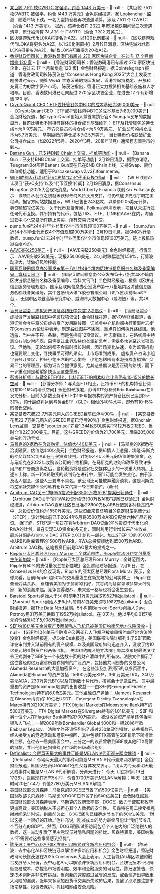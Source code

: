 - [某巨鲸 7,511 枚CWBTC 被强平，约合 1443 万美元]() - 📰 null - 【某巨鲸 7,511 枚CWBTC 被强平，约合 1443 万美元】金色财经报道，据 Lookonchain 监测，随着市场下跌，一名大型持仓者再次遭遇清算，涉及 7,511 个 CWBTC（约合 1443 万美元）。 
据悉，该持仓者在 2022 年市场暴跌期间曾三次遭遇清算，累计被清算 74,426 个 CWBTC（约合 3282 万美元）。
- [区块链游戏代币LOKA将更名为A2Z，以1:20比例置换](https://medium.com/league-of-kingdoms-eng/loka-a2z-game-to-gaming-platform-6c8291a9ed0b) - 📰 null - 【区块链游戏代币LOKA将更名为A2Z，以1:20比例置换】2月19日消息，区块链游戏代币LOKA将更名为A2Z，每1枚LOKA可置换为20枚A2Z。
- [香港财政司司长：香港数码港已有超过 270 家区块链企业，在过去 17 个月新增逾 120 家](https://cointelegraph.com/news/hong-kong-remains-open-vibrant-market-crypto-financial-secretary) - 📰 null - 【香港财政司司长：香港数码港已有超过 270 家区块链企业，在过去 17 个月新增逾 120 家】金色财经报道，据 Cointelegraph 报道，香港财政司司长陈茂波在"Consensus Hong Kong 2025"大会上发表主题演讲时表示，随着 Web3 生态系统的持续发展，香港将保持稳定、开放和充满活力的数字资产市场。 
陈茂波指出，香港正大力投资相关基础设施和人才培养。目前，香港数码港已汇聚超过 270 家区块链企业，在过去 17 个月新增逾 120 家。
- [CryptoQuant CEO：ETF或托管钱包中BTC的成本基础为89,000美元](https://x.com/ki_young_ju/status/1892083802496958777) - 📰 null - 【CryptoQuant CEO：ETF或托管钱包中BTC的成本基础为89,000美元】金色财经报道，据Crypto Quant创始人兼首席执行官KiYoungJu发布的数据显示，目前比特币不同持有群体的持仓成本基础如下： 
ETF及托管钱包的持仓成本为8.9万美元， 
币安交易员的持仓成本为5.9万美元， 
矿业公司的持仓成本为5.7万美元， 
早期巨鲸的持仓成本为2.5万美元。 
当比特币价格跌破矿业公司持仓成本（如2022年5月、2020年3月、2018年11月）通常标志着熊市的到来。
- [Banana Gun：已支持BNB Chain上交易、挂单等功能]() - 📰 null - 【Banana Gun：已支持BNB Chain上交易、挂单等功能】2月19日消息，据官方消息，Telegram Bot项目Banana Gun现在已在BNB Chain上线。支持Swap、限价单和桥接功能，适用于Pancakeswap v2/v3和four.meme。
- [WLFI联创否认项目“获VC支持”以及“代币互换”传闻]() - 📰 null - 【WLFI联创否认项目“获VC支持”以及“代币互换”传闻】2月19日消息，据Consensus HongKong2025大会现场消息，World Liberty Financial联创Zak Folkman表示，该项目从创立之初就未获得任何风险投资支持，但仍然逐步完成了既定里程碑。据官方网站数据显示，WLFI已售出243亿枚，以单价0.05美元计算，募资额超12亿美元。 
关于代币互换传闻，Folkman澄清表示，项目从未进行过任何代币互换。其所持有的代币，包括TRX、ETH、LINK和AAVE在内，均通过去中心化交易所在链上购买，所有交易记录可查。
- [pump.fun近24小时毕业代币仅4个市值现超100万美元]() - 📰 null - 【pump.fun近24小时毕业代币仅4个市值现超100万美元】2月19日消息，据GMGN行情数据，pump.fun过去24小时毕业代币仅4个市值现超100万美元，链上投机热潮极度冷却。
- [AAVE突破250美元]() - 📰 null - 【AAVE突破250美元】金色财经报道，行情显示，AAVE突破250美元，现报250.06美元，24小时跌幅达到1.56%，行情波动较大，请做好风险控制。
- [国家互联网信息办公室发布第十八批共48个境内区块链信息服务名称及备案编号，含科大讯飞](https://www.cac.gov.cn/2025-02/17/c_1741491981121565.htm) - 📰 null - 【国家互联网信息办公室发布第十八批共48个境内区块链信息服务名称及备案编号，含科大讯飞】金色财经报道，根据《区块链信息服务管理规定》，国家互联网信息办公室发布第十八批境内区块链信息服务名称及备案编号，其中包括科大讯飞股份有限公司（讯飞区块链BaaS平台）、无锡市区块链高等研究中心、威海市大数据中心（威海链）等，共48个。
- [香港证监会：虚拟资产发展路线图中包含12项倡议](https://finance.now.com/news/post.php?id=906578&type=news) - 📰 null - 【香港证监会：虚拟资产发展路线图中包含12项倡议】金色财经报道，据NOW财经报道，香港证监会今午将公布虚拟资产发展路线图，证监会中介机构部执行董事叶志衡在Consensus论坛中表示，制定路线图并不困难，重点在如何执行路线图。他透露，当中并不只一条路，而是包括有12项倡议。 
叶志衡指出，在路线图中特意没有制定时间表，因需要让业界及持份者重新思考，需要多快达至这12项倡议。但他称，无论如何都不会需时很长时间，因市场变化快速，身为监管机构也需要跟上变化，寻找垂手可得的果实，让市场看到成果。 
虚拟资产咨询小组早前召开会议，担任小组主席的叶志衡称，小组包括所有本港持牌虚拟资产交易平台的管理层，都为证监会提供意见，尤其这些倡议是否正确的路线，而下一步重点则是希望多快达至这些愿景。
- [彭博分析师：与黄金ETF相比，比特币ETF的机构持仓比例仍有10-15%的增长空间](https://x.com/EricBalchunas/status/1891949263468269770) - 📰 null - 【彭博分析师：与黄金ETF相比，比特币ETF的机构持仓比例仍有10-15%的增长空间】金色财经报道，彭博ETF分析师Eric Balchunas在X发文分析，目前大多数比特币ETF中13F申报机构的资产持仓比例已达到25-30%，预计最终将达到与黄金ETF（GLD）相似的40%水平，即仍有10-15%的增长空间。
- [某交易者花费22.7万美元购入的GREED目前已浮亏90%](https://x.com/OnchainLens/status/1892082164319256941) - 📰 null - 【某交易者花费22.7万美元购入的GREED目前已浮亏90%】金色财经报道，据Onchain Lens监测，交易者“scouter.sol”花费1,344枚SOL购买了812万枚GREED，当时价值227,000美元。目前，这些GREED的价值为21,700美元，面临205,000美元的浮动亏损。
- [马斯克的X据悉在洽谈融资，估值达440亿美元]() - 📰 null - 【马斯克的X据悉在洽谈融资，估值达440亿美元】金色财经报道，据知情人士透露，埃隆·马斯克的社交媒体公司X正在与投资者谈判，计划以440亿美元的估值筹集资金，这与马斯克在2022年收购该公司的价格相同。在马斯克的收购和改革导致许多用户和广告商逃离之后，这轮融资将是这家社交媒体巨头的一次重大转机。上述人士称，新一轮X轮融资的谈判仍在进行中，细节可能会发生变化。由于涉及私人信息，这些人士要求不具名。该公司还可能放弃融资谈判。这是马斯克将这家社交媒体公司私有化以来的第一轮已知投资。(金十)
- [Arbitrum DAO关于“向RWA投资分配3500万枚ARB”提案已获通过](https://www.tally.xyz/gov/arbitrum/proposal/13323456481927947871314500108227684550647495448005726995657704713229313956489?govId=eip155:42161:0x789fC99093B09aD01C34DC7251D0C89ce743e5a4) - 📰 null - 【Arbitrum DAO关于“向RWA投资分配3500万枚ARB”提案已获通过】金色财经报道，Arbitrum DAO宣布社区已批准将3500万枚ARB分配到各种稳定资产中，总投资价值约为1550万美元。这些资金来自该项目的稳定财库捐赠计划（STEP），该计划此前已于2024年6月将3500万枚ARB分配给六种产品的投资。 
据了解，STEP是一项旨在将Arbitrum DAO资金的1%投资于代币化的RWA的计划，旨在实现DAO资金的多元化，同时利用行业增长来产生收益。最新分配是Arbitrum DAO STEP 2.0计划的一部分。加上STEP 1.0的3500万枚ARB和财库管理的1500万枚ARB，RWA总投资额达到8500万枚ARB。Arbitrum DAO称，这笔投资目前是DAO最大的投资之一。
- [Ripple亚太区总经理Fiona Murray：全球范围内，Ripple有50%的支付量发生在新加坡]() - 📰 null - 【Ripple亚太区总经理Fiona Murray：全球范围内，Ripple有50%的支付量发生在新加坡】金色财经现场报道，2月19日，在Consensus HK的会议现场，Ripple 的亚太区总经理Fiona Muray 表示，全球来看，目前Ripple 超50%的交易量发生在新加坡的公司实体上，Ripple在亚洲受益良多。 
但随着美国对于加密的友好，其将成为加密领域非常大的玩家，新的浪潮来临，竞争变得激烈，未来这一格局也将会发生变化。
- [Barstool Sports创始人于5小时前用31万美元换取1952万枚jailstool](https://x.com/OnchainDataNerd/status/1892074598830838088) - 📰 null - 【Barstool Sports创始人于5小时前用31万美元换取1952万枚jailstool】金色财经报道，据The Data Nerd监测，5小时前Barstool Sports创始人Dave Portnoy用31万美元换取了1952万枚jailstool。在10天内，他以平均0.0157美元的价格累积了5,008万枚jailstool。
- [SBF约10亿美元金融资产及两架私人飞机已被美国纽约南区地方法院没收](https://www.coindesk.com/policy/2025/02/18/private-jets-political-cash-among-usd1b-in-sam-bankman-fried-s-forfeited-assets-court) - 📰 null - 【SBF约10亿美元金融资产及两架私人飞机已被美国纽约南区地方法院没收】金色财经报道，据CoinDesk报道，美国联邦法院详细列出了SBF因欺诈被审判并入狱前拥有的资产规模，以及美国政府如何迅速介入，没收了约10亿美元的金融资产和两架飞机。 
美国纽约南区地方法院于周二发布的最终没收令正式剥夺了SBF在一个长达数十页的财产清单中的所有权。法院文件揭示了这位曾经的亿万富翁所宣称拥有的广泛资产，包括他共同创办的交易公司Alameda Research的大量加密资产。 
在这些涉及加密货币的众多页面中，Alameda在Binance的资产包括：5600万美元XRP，360万美元TRX，340万美元ADA，230万美元BTC以及其他数十种代币，按照会计记录显示。 
其中最重要的资产是Robinhood股票的出售收益——由SBF的Emergent Fidelity Technologies持有的6.06亿美元。其他金融资产包括： 
Alameda Research在 Binance持有的1.19亿枚USDT； 
Emergent Fidelity Technologies在Marex持有的2100万美元； 
FTX Digital Markets在Moonstone Bank持有的5000万美元； 
FTX Digital Markets在Silvergate持有的1.01亿美元； 
SBF 和另一位个人在Flagstar Bank持有的700万美元。 
被没收的资产清单还包括两架私人飞机：一架2009年款Bombardier Global 5000和一架2006年款Embraer Legacy。 
法院文件还详细列出了超过250笔政治捐款，这些捐款已经从接受方的竞选活动和组织中撤回，其中包括FTX高管在SBF指示下所捐赠的金额。在过去一届美国国会中，三分之一的议员曾收到SBF或其他FTX高管的捐款，并且他们还捐赠给了广泛的州级政治组织。
- [Definalist：今明两天最大的事件可能是MELANIA代币迎来两次解锁](https://x.com/definalist/status/1892069023048925221) - 📰 null - 【Definalist：今明两天最大的事件可能是MELANIA代币迎来两次解锁】金色财经报道，韩国交易员Definalist在社交媒体发文表示，“我认为今天和明天最大的事件可能是MELANIA代币解锁，分两天进行： 
今天（北京时间19日17:26），距离现在还有5小时，价值3700万美元MELANIA解锁； 
明天（北京时间20日17:47）价值2780万美元MELANIA解锁。”
- [美国财政部长贝森特：马斯克的DOGE已节省了约500亿美元](https://xnews.jin10.com/details/163893) - 📰 null - 【美国财政部长贝森特：马斯克的DOGE已节省了约500亿美元】金色财经报道，美国财政部长贝森特表示，马斯克的政府效率部（DOGE）致力于使联邦政府更加高效，美国纳税人不必担心其个人数据的安全性。 
贝森特在周二接受福克斯新闻采访时说，到目前为止，DOGE团队已经确定节省了约500亿美元。“所以这是一个很好的开始。”他补充说，削减成本的努力最终可能让“我们节省几个百分点的GDP”。 
然而，DOGE团队试图访问包括个人在内的广泛纳税人的数据，这一举动引发了民主党议员对隐私问题的担忧。贝森特表示，美国纳税人“不需要对这些事情感到担忧”。
- [陈茂波：去中心化AI和区块链可以解锁许多新应用和机会](https://www.wenweipo.com/a/202502/19/AP67b54634e4b0e2377f0e290e.html) - 📰 null - 【陈茂波：去中心化AI和区块链可以解锁许多新应用和机会】金色财经报道，香港财政司司长陈茂波在2025 Consensus大会上表示，人工智能(AI)与区块链的融合发展令人兴奋，去中心化AI可以解锁许多新应用和机会，区块链技术不只降低交易成本，亦提高市场透明度、效率和金融服务的可及性。陈茂波警告，快速技术创新并非没有挑战，当创新的速度超过监管的反应，或会创造出导致重大风险的漏洞，近年来多家加密货币交易所失败的后果，提醒了必须要注意市场完整性、投资者保护、洗钱和网络安全风险。
